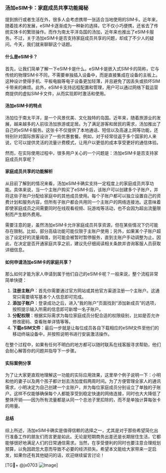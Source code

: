 ### 汤加eSIM卡：家庭成员共享功能揭秘

提到旅行或者生活在外，很多人会考虑携带一张适合当地使用的SIM卡。近年来，随着技术的发展，eSIM卡逐渐成为一种新的选择。它不仅小巧便携，还省去了传统实体卡的繁琐操作。而作为南太平洋岛国的汤加，近年来也推出了eSIM卡服务。不过，关于汤加eSIM卡是否支持家庭成员共享的问题，却成了不少人的疑问。今天，我们就来聊聊这个话题。

#### 什么是eSIM卡？

首先，让我们简单了解一下eSIM卡是什么。eSIM卡是嵌入式SIM卡的简称，它与传统的物理SIM卡不同，不需要单独插入设备中，而是直接集成在设备的主板上。这种设计使得手机、平板电脑等电子设备更加轻薄，并且避免了因丢失或损坏SIM卡带来的麻烦。此外，eSIM卡支持远程配置和管理，用户可以通过网络下载运营商提供的虚拟SIM卡文件，从而实现即时激活和使用。

#### 汤加eSIM卡的特点

汤加位于南太平洋，是一个风景优美、文化独特的岛国。近年来，随着旅游业的发展，越来越多的人前往汤加旅游或定居。为了满足游客和居民的需求，汤加推出了自己的eSIM卡服务。这张卡不仅提供了本地通话、短信以及高速上网等功能，还特别针对国际旅客设计了一些优惠套餐。例如，对于经常往返于多个国家的人来说，它可以提供灵活的流量计费模式，让用户以更低的成本享受更好的通信体验。

然而，在实际使用过程中，很多用户关心的一个问题是：汤加eSIM卡是否支持家庭成员共享呢？

#### 家庭成员共享的功能解析

从目前了解到的情况来看，汤加eSIM卡确实支持一定程度上的家庭成员共享功能。具体来说，当一个主账户购买了eSIM卡后，该账户可以创建多个子账户，并将这些子账户分配给家庭中的其他成员使用。每个子账户都可以独立设置自己的资费计划和服务内容，但所有子账户都会共用同一个主账户的网络连接池。这意味着即使家庭成员之间需要同时在线观看视频、玩游戏等活动，也不会因为超出流量限制而产生额外费用。

需要注意的是，虽然汤加eSIM卡允许家庭成员共享资源，但在某些情况下仍可能存在限制。比如，部分高级功能可能仅限于主账户使用；另外，如果某个子账户超出了设定好的流量阈值，则可能会被暂时暂停服务，直到主账户手动调整为止。因此，在决定是否开通家庭共享之前，建议先仔细阅读相关条款并咨询客服人员获取详细信息。

#### 如何申请汤加eSIM卡的家庭共享？

那么如何才能为家人申请到属于他们自己的eSIM卡呢？一般来说，整个流程非常简单快捷：

1. **注册主账户**：首先你需要通过官方网站或其他官方渠道注册一个主账户。这通常只需要填写基本个人信息即可完成。
2. **添加子账户**：登录成功之后，进入“我的账户”页面找到“添加新成员”的选项，按照提示输入所需的信息即可新增一名子账户。
3. **分配权限**：根据实际需求为每位家庭成员分配合适的权限级别，比如是否允许修改密码、查看账单详情等等。
4. **下载eSIM文件**：最后一步就是让每位成员各自下载相应的eSIM文件至他们的移动终端设备中，并按照说明书进行安装激活操作。

在整个过程中，如果有任何不明白的地方都可以随时联系在线客服寻求帮助，他们会耐心解答你的问题并指导下一步骤。

#### 实际案例分享

为了让大家更直观地理解这一功能的实际应用效果，这里举个例子说明一下：小明和他的妻子以及两个孩子都计划去汤加度假两周时间。为了方便管理全家人的通讯需求，小明决定为自己创建一个主账户，并为每位家庭成员分别设立了单独的子账户。这样不仅能够确保每个人都能享受到稳定快速的网络连接，同时也大大降低了整体开销——因为所有流量都是从同一个总池子里扣除的，而不是单独计算每张卡的用量。

#### 总结

综上所述，汤加eSIM卡确实是值得信赖的选择之一，尤其是对于那些希望简化出行准备工作的朋友们而言更是如此。无论是短期商务出差还是长期居住生活，它都能够很好地满足人们的日常通信需求。当然，在享受便利的同时也要注意合理规划预算，以免因疏忽大意而导致不必要的经济损失。希望本文能给大家带来一定启发，如果你还有其他疑问的话，欢迎继续留言讨论！

[TG💪+ @jx0703 ![Image](https://github.com/user-attachments/assets/dbca1d08-cadb-493c-b0ec-ad6f7a83f270)]